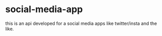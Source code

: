 # social-media-app

this is an api developed for a social media apps like twitter/insta and the like.
